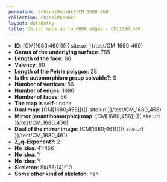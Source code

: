 ```yaml
--- 
 permalink: /chiralMaps6kE/CM_1680_460 
 collection: chiralMaps6kE
 layout: dataEntry
 title: Chiral maps up to 6000 edges - CM[1680;460]
---
```


- **ID**: [CM[1680;460]]({{ site.url }}/test/CM_1680_460)
- **Genus of the underlying surface**: 785
- **Length of the face**: 60
- **Valency**: 60
- **Length of the Petrie polygon**: 28
- **Is the automorphism group solvable?**: S
- **Number of vertices**: 56
- **Number of edges**: 1680
- **Number of faces**: 56
- **The map is self-**: none
- **Dual map**: [CM[1680;458]]({{ site.url }}/test/CM_1680_458)
- **Mirror (enantihomorphic) map**: [CM[1680;456]]({{ site.url }}/test/CM_1680_456)
- **Dual of the mirror image**: [CM[1680;461]]({{ site.url }}/test/CM_1680_461)
- **Z_q-Exponent?**: 2
- **No idea**:  41:456
- **No idea**: Y
- **No idea**: Y
- **Skeleton**: Sk(56;14)^10
- **Some other kind of skeleton**: nan
